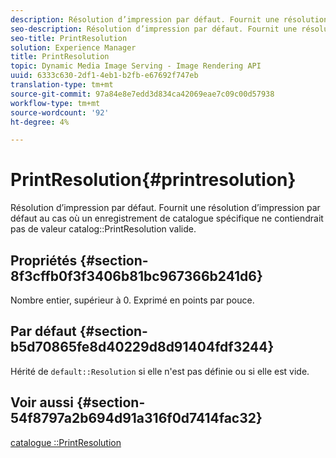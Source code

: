 ```yaml
---
description: Résolution d’impression par défaut. Fournit une résolution d’impression par défaut au cas où un enregistrement de catalogue spécifique ne contiendrait pas de valeur PrintResolution de catalogue valide.
seo-description: Résolution d’impression par défaut. Fournit une résolution d’impression par défaut au cas où un enregistrement de catalogue spécifique ne contiendrait pas de valeur PrintResolution de catalogue valide.
seo-title: PrintResolution
solution: Experience Manager
title: PrintResolution
topic: Dynamic Media Image Serving - Image Rendering API
uuid: 6333c630-2df1-4eb1-b2fb-e67692f747eb
translation-type: tm+mt
source-git-commit: 97a84e8e7edd3d834ca42069eae7c09c00d57938
workflow-type: tm+mt
source-wordcount: '92'
ht-degree: 4%

---
```



# PrintResolution{#printresolution}

Résolution d’impression par défaut. Fournit une résolution d’impression par défaut au cas où un enregistrement de catalogue spécifique ne contiendrait pas de valeur catalog::PrintResolution valide.

## Propriétés {#section-8f3cffb0f3f3406b81bc967366b241d6}

Nombre entier, supérieur à 0. Exprimé en points par pouce.

## Par défaut {#section-b5d70865fe8d40229d8d91404fdf3244}

Hérité de `default::Resolution` si elle n&#39;est pas définie ou si elle est vide.

## Voir aussi {#section-54f8797a2b694d91a316f0d7414fac32}

[catalogue ::PrintResolution](../../../../../is-api/image-catalog/image-serving-api-ref/c-image-catalog-reference/c-image-svg-data-reference/c-image-data-reference/r-printresolution-cat.md#reference-4ebb2e136995470b84b7c5e10cb8e5f5)
